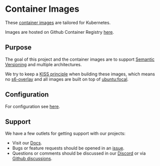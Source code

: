 # Container Images

These [container images](https://github.com/k8s-at-home/container-images) are tailored for Kubernetes.

Images are hosted on Github Container Registry [here](https://github.com/orgs/k8s-at-home/packages?ecosystem=container&visibility=public).

## Purpose

The goal of this project and the container images are to support [Semantic Versioning](https://semver.org/) and multiple architectures. 

We try to keep a [KISS principle](https://en.wikipedia.org/wiki/KISS_principle) when building these images, which means no [s6-overlay](https://github.com/just-containers/s6-overlay) and all images are built on top of [ubuntu:focal](https://hub.docker.com/_/ubuntu).

## Configuration

For configuration see [here](https://docs.k8s-at-home.com).

## Support

We have a few outlets for getting support with our projects:

- Visit our [Docs](https://docs.k8s-at-home.com/).
- Bugs or feature requests should be opened in an [issue](https://github.com/k8s-at-home/container-images/issues/new/choose).
- Questions or comments should be discussed in our [Discord](https://discord.gg/sTMX7Vh) or via [Github discussions](https://github.com/k8s-at-home/organization/discussions).
